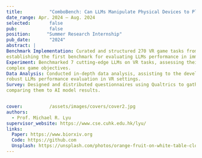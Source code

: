 ```yaml
---
title:          "ComboBench: Can LLMs Manipulate Physical Devices to Play VR Games?"
date_range: Apr. 2024 – Aug. 2024
selected:       false
pub:            false
position:      "Summer Research Internship"
pub_date:       "2024"
abstract: |
Benchmark Implementation: Curated and structured 270 VR game tasks from four top-rated VR games,
establishing the first benchmark for evaluating LLMs performance in immersive VR environments.
Experiment: Benchmarked 7 cutting-edge LLMs on VR tasks, assessing their effectiveness in completing
complex game objectives.
Data Analysis: Conducted in-depth data analysis, assisting to the development of 3 scoring systems for
robust LLMs performance evaluation in VR settings.
Survey: Designed and distributed questionnaires using Qualtrics to gather human evaluations of VR tasks,
comparing them to AI model results.


cover:          /assets/images/covers/cover2.jpg
authors: 
  - Prof. Michael R. Lyu 
supervisor_website: https://www.cse.cuhk.edu.hk/lyu/
links:
  Paper: https://www.biorxiv.org
  Code: https://github.com
  Unsplash: https://unsplash.com/photos/orange-fruit-on-white-table-cloth-ISX_imp8t1o
---
```

